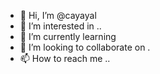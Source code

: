 - 👋 Hi, I’m @cayayal 
- 👀 I’m interested in ..
- 🌱 I’m currently learning 
- 💞️ I’m looking to collaborate on .
- 📫 How to reach me ..

<!---
cayayal/cayayal is a ✨ special ✨ repository because its `README.md` (this file) appears on your GitHub profile.
You can click the Preview link to take a look at your changes.
--->
